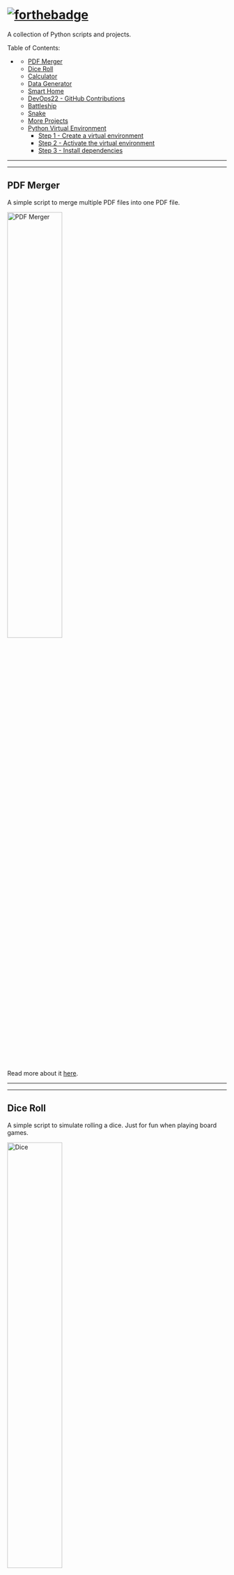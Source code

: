 # [![forthebadge](https://forthebadge.com/images/badges/made-with-python.svg)](https://forthebadge.com)


A collection of Python scripts and projects.

Table of Contents:

- [](#)
  - [PDF Merger](#pdf-merger)
  - [Dice Roll](#dice-roll)
  - [Calculator](#calculator)
  - [Data Generator](#data-generator)
  - [Smart Home](#smart-home)
  - [DevOps22 - GitHub Contributions](#devops22---github-contributions)
  - [Battleship](#battleship)
  - [Snake](#snake)
  - [More Projects](#more-projects)
  - [Python Virtual Environment](#python-virtual-environment)
    - [Step 1 - Create a virtual environment](#step-1---create-a-virtual-environment)
    - [Step 2 - Activate the virtual environment](#step-2---activate-the-virtual-environment)
    - [Step 3 - Install dependencies](#step-3---install-dependencies)

---
---

## PDF Merger

A simple script to merge multiple PDF files into one PDF file.

<img src="PDF-Merger/img/merged.png" alt="PDF Merger" width=50%/>

Read more about it [here](/PDF-Merger/README.md).

---
---

## Dice Roll

A simple script to simulate rolling a dice. Just for fun when playing board games.

<img src="Fun-Projects/DiceRoll/img/dice.png" alt="Dice" width=50%/>

Read more about it [here](Fun-Projects/DiceRoll/README.md).

---
---

## Calculator

A simple calculator that can do basic math operations. Made while learning Tkinter.

<img src="Fun-Projects/Calculator/img/calculator.png" alt="Calculator" width=50%/>

Read more about it [here](Fun-Projects/Calculator/README.md).

---
---

## Data Generator

A script to generate random user data for populating different projects, like databases, active directory, etc. Just a small tool to automate the process of creating test data.

<img src="Data-Generator/img/random.png" alt="Data Generator" width=50%/>

Read more about it [here](Data-Generator/README.md).

---
---

## Smart Home

A "fictive" smart home project. It consists of a server and multiple clients. Users can control the lights, temperature sensors and ON/OFF switches from the Home Panel. Used Tkinter for the GUI and sockets for communication between the server and the clients.

<img src="Smart-Home/img/full-on.png" alt="Smart Home" width=50%/>

Read more about it [here](Smart-Home/README.md).

---
---

## DevOps22 - GitHub Contributions

A fun project counting the GitHub contributions of the DevOps22 students. The script is run every day at 00:00 and the results are saved in a JSON file. The script also generates a Pie Chart with the Top 5 students with the most contributions. More to come... 🙂

<img src="GitHub-Contributions/img/top5.png" alt="Pie Chart" width=50%/>

---

See the table and the chart with Top 5 [here](GitHub-Contributions/DevOps22.md).

Read more about it [here](GitHub-Contributions/README.md).

For the last update, check this [page](https://alexroman777.github.io/DevOps22/).

---
---

## Battleship

A simple Battleship game made using Pygame. The game is played against AI. The AI is not very smart, but it is fun to play against it. The game is played on a 10x10 grid. The player and the AI have 5 ships each. The player can place the ships manually or randomly. The AI places the ships randomly. The player and the AI take turns shooting at each other's ships. The first one to sink all the opponent's ships wins.

<img src="Battleship/img/won.png" alt="Battleship" width=50%/>

Read more about it [here](Battleship/README.md). 

---
---

## Snake

The classic snake game, written in Python using Tkinter.

<img src="Snake/img/snake.png" alt="Snake" width=50%/>

Read more about it [here](Snake/README.md).

---
---

## More Projects

[![Typing SVG](https://readme-typing-svg.herokuapp.com?font=Fira+Code&duration=2000&pause=1000&width=435&lines=Coming+soon;3;2;1;%F0%9F%98%81)](https://git.io/typing-svg)

---
---

## Python Virtual Environment

To create a virtual environment, decide upon a directory where you want to place it, and run the venv module as a script with the directory path, in the example below, a directory named .venv

It is recommended to use a virtual environment while developing Python applications. This keeps the dependencies required by different projects in separate places by creating virtual Python environments for them. It keeps your global site-packages directory clean and manageable.

### Step 1 - Create a virtual environment

```bash
python3 -m venv .venv
```

### Step 2 - Activate the virtual environment

```bash
source .venv/bin/activate
```

### Step 3 - Install dependencies

```bash
pip install -r requirements.txt
```

---
---

Back to [top](#python-projects)
